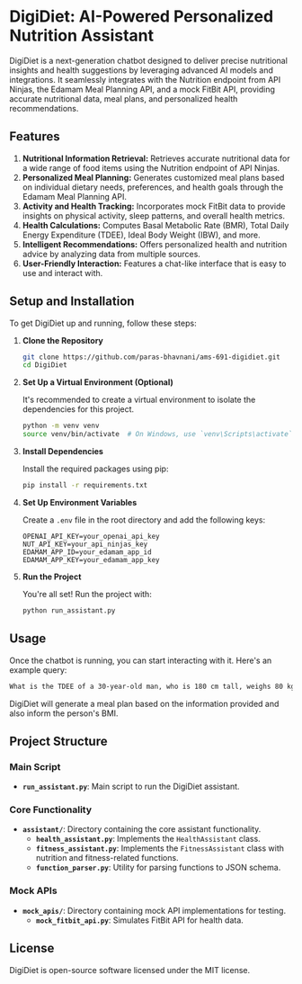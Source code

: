 # DigiDiet: AI-Powered Personalized Nutrition Assistant

DigiDiet is a next-generation chatbot designed to deliver precise nutritional insights and health suggestions by leveraging advanced AI models and integrations. It seamlessly integrates with the Nutrition endpoint from API Ninjas, the Edamam Meal Planning API, and a mock FitBit API, providing accurate nutritional data, meal plans, and personalized health recommendations.

## Features
1. **Nutritional Information Retrieval:** Retrieves accurate nutritional data for a wide range of food items using the Nutrition endpoint of API Ninjas.
2. **Personalized Meal Planning:** Generates customized meal plans based on individual dietary needs, preferences, and health goals through the Edamam Meal Planning API.
3. **Activity and Health Tracking:** Incorporates mock FitBit data to provide insights on physical activity, sleep patterns, and overall health metrics.
4. **Health Calculations:** Computes Basal Metabolic Rate (BMR), Total Daily Energy Expenditure (TDEE), Ideal Body Weight (IBW), and more.
5. **Intelligent Recommendations:** Offers personalized health and nutrition advice by analyzing data from multiple sources.
6. **User-Friendly Interaction:** Features a chat-like interface that is easy to use and interact with.

## Setup and Installation

To get DigiDiet up and running, follow these steps:

1. **Clone the Repository**

    ```bash
    git clone https://github.com/paras-bhavnani/ams-691-digidiet.git
    cd DigiDiet
    ```

2. **Set Up a Virtual Environment (Optional)**

    It's recommended to create a virtual environment to isolate the dependencies for this project.

    ```bash
    python -m venv venv
    source venv/bin/activate  # On Windows, use `venv\Scripts\activate`
    ```

3. **Install Dependencies**

    Install the required packages using pip:

    ```bash
    pip install -r requirements.txt
    ```

4. **Set Up Environment Variables**

    Create a `.env` file in the root directory and add the following keys:

    ```env
    OPENAI_API_KEY=your_openai_api_key
    NUT_API_KEY=your_api_ninjas_key
    EDAMAM_APP_ID=your_edamam_app_id
    EDAMAM_APP_KEY=your_edamam_app_key
    ```

5. **Run the Project**

    You're all set! Run the project with:

    ```bash
    python run_assistant.py
    ```

## Usage

Once the chatbot is running, you can start interacting with it. Here's an example query:

```bash
What is the TDEE of a 30-year-old man, who is 180 cm tall, weighs 80 kg, and exercises 3 times a week?
```

DigiDiet will generate a meal plan based on the information provided and also inform the person's BMI.

## Project Structure

### Main Script
- **`run_assistant.py`**: Main script to run the DigiDiet assistant.

### Core Functionality
- **`assistant/`**: Directory containing the core assistant functionality.
  - **`health_assistant.py`**: Implements the `HealthAssistant` class.
  - **`fitness_assistant.py`**: Implements the `FitnessAssistant` class with nutrition and fitness-related functions.
  - **`function_parser.py`**: Utility for parsing functions to JSON schema.

### Mock APIs
- **`mock_apis/`**: Directory containing mock API implementations for testing.
  - **`mock_fitbit_api.py`**: Simulates FitBit API for health data.

## License

DigiDiet is open-source software licensed under the MIT license.
